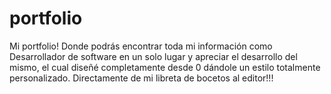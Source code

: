 # portfolio
Mi portfolio! Donde podrás encontrar toda mi información como Desarrollador de software en un solo lugar y apreciar el desarrollo del mismo, el cual diseñé completamente desde 0 dándole un estilo totalmente personalizado. Directamente de mi libreta de bocetos al editor!!!
